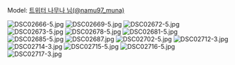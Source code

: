 ﻿---
dddd: 2024.06.22 젠
nickname: 나무나
sns_type: x
sns_id: namu97_muna
---

<a name="namu97_muna"></a>
Model: <a href="https://x.com/namu97_muna" target="_blank">트위터 나무나 님(@namu97_muna)</a>

![DSC02666-5.jpg](/assets/img/2024/06-22/DSC02666-5.jpg)
![DSC02669-5.jpg](/assets/img/2024/06-22/DSC02669-5.jpg)
![DSC02672-5.jpg](/assets/img/2024/06-22/DSC02672-5.jpg)
![DSC02673-5.jpg](/assets/img/2024/06-22/DSC02673-5.jpg)
![DSC02678-5.jpg](/assets/img/2024/06-22/DSC02678-5.jpg)
![DSC02681-5.jpg](/assets/img/2024/06-22/DSC02681-5.jpg)
![DSC02685-5.jpg](/assets/img/2024/06-22/DSC02685-5.jpg)
![DSC02687.jpg](/assets/img/2024/06-22/DSC02687.jpg)
![DSC02702-5.jpg](/assets/img/2024/06-22/DSC02702-5.jpg)
![DSC02712-3.jpg](/assets/img/2024/06-22/DSC02712-3.jpg)
![DSC02714-3.jpg](/assets/img/2024/06-22/DSC02714-3.jpg)
![DSC02715-5.jpg](/assets/img/2024/06-22/DSC02715-5.jpg)
![DSC02716-5.jpg](/assets/img/2024/06-22/DSC02716-5.jpg)
![DSC02717-3.jpg](/assets/img/2024/06-22/DSC02717-3.jpg)